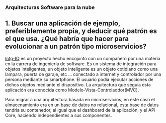 ### Arquitecturas Software para la nube 


## 1. Buscar una aplicación de ejemplo, preferiblemente propia, y deducir qué patrón es el que usa. ¿Qué habría que hacer para evolucionar a un patrón tipo microservicios?

[Intg-IO](https://github.com/Kevincamp/IntgIO.git) es un proyecto hecho encojunto con un compañero por una materia en la carrera de ingeniería de software. Es un sistema de integración para objetos inteligentes, un objeto inteligente es un objeto cotidiano como una lampara, puerta de garaje, etc ... conectado a internet y controlador por una persona mediante su smartphone. El usuario podia ejecutar acciones de dichos objetos mediante el dispositivo. La arquitectura que seguía esta aplicación era conocida como Modelo-Vista-Controladdor(MVC).

Para migrar a una arquitectura basada en microservicios, en este caso el almacenamiento era en un base de datos no relacional, esta base de datos tendria su contenedor, al igual que el dashboard de la aplicación, y el API Core, haciendo independientes a sus componentes.